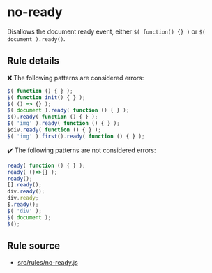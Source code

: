 # no-ready

Disallows the document ready event, either `$( function() {} )` or `$( document ).ready()`.

## Rule details

❌ The following patterns are considered errors:
```js
$( function () { } );
$( function init() { } );
$( () => {} );
$( document ).ready( function () { } );
$().ready( function () { } );
$( 'img' ).ready( function () { } );
$div.ready( function () { } );
$( 'img' ).first().ready( function () { } );
```

✔️ The following patterns are not considered errors:
```js
ready( function () { } );
ready( ()=>{} );
ready();
[].ready();
div.ready();
div.ready;
$.ready();
$( 'div' );
$( document );
$();
```

## Rule source

* [src/rules/no-ready.js](/src/rules/no-ready.js)
